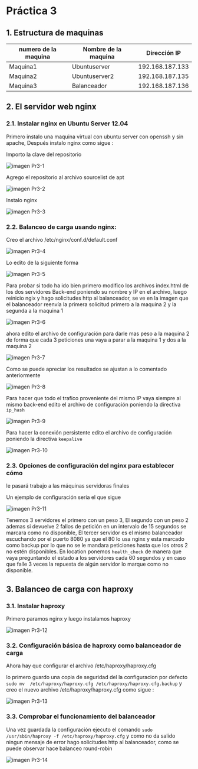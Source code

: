 # Práctica 3

## 1. Estructura de  maquinas

numero de la maquina|Nombre de la maquina | Dirección IP
-----------|------------ | -------------
Maquina1 | Ubuntuserver | 192.168.187.133
Maquina2 | Ubuntuserver2 | 192.168.187.135
Maquina3 | Balanceador	|	192.168.187.136



## 2. El servidor web nginx

### 2.1. Instalar nginx en Ubuntu Server 12.04

Primero instalo una maquina virtual  con ubuntu server con openssh y sin apache, Después instalo nginx  como sigue :

Importo la  clave del repositorio 

![imagen Pr3-1](https://github.com/NAEL1/SWAP2015/blob/master/practica3/Pr3-1.png)

Agrego  el repositorio al archivo sourcelist de apt

![imagen Pr3-2](https://github.com/NAEL1/SWAP2015/blob/master/practica3/Pr3-2.png)

Instalo nginx

![imagen Pr3-3](https://github.com/NAEL1/SWAP2015/blob/master/practica3/Pr3-3.png)

### 2.2. Balanceo de carga usando nginx:

Creo el archivo /etc/nginx/conf.d/default.conf 

![imagen Pr3-4](https://github.com/NAEL1/SWAP2015/blob/master/practica3/Pr3-4.png)

Lo edito de la siguiente forma 

![imagen Pr3-5](https://github.com/NAEL1/SWAP2015/blob/master/practica3/Pr3-5.png)

Para probar si todo ha ido bien primero modifico los archivos index.html de los dos servidores Back-end  poniendo su nombre y IP en el archivo, luego reinicio ngix y hago solicitudes http al balanceador, se ve en la imagen que el balanceador reenvía la primera solicitud primero a la maquina 2 y la segunda a la maquina 1

![imagen Pr3-6](https://github.com/NAEL1/SWAP2015/blob/master/practica3/Pr3-6.png)


ahora edito el archivo de configuración para darle mas  peso a la maquina 2 de forma que cada 3 peticiones una vaya a parar a la maquina 1  y dos a la maquina 2

![imagen Pr3-7](https://github.com/NAEL1/SWAP2015/blob/master/practica3/Pr3-7.png)

Como se puede apreciar los resultados se ajustan a lo comentado anteriormente 

![imagen Pr3-8](https://github.com/NAEL1/SWAP2015/blob/master/practica3/Pr3-8.png)

Para hacer que todo el trafico proveniente del mismo IP vaya siempre al mismo back-end edito el archivo de configuración poniendo la directiva `ip_hash`

![imagen Pr3-9](https://github.com/NAEL1/SWAP2015/blob/master/practica3/Pr3-9.png)

Para hacer la conexión persistente edito el archivo de configuración poniendo la directiva `keepalive`

![imagen Pr3-10](https://github.com/NAEL1/SWAP2015/blob/master/practica3/Pr3-10.png)

### 2.3. Opciones de configuración del nginx para establecer cómo
le pasará trabajo a las máquinas servidoras finales

Un ejemplo de configuración seria el que sigue

![imagen Pr3-11](https://github.com/NAEL1/SWAP2015/blob/master/practica3/Pr3-11.png)

Tenemos 3 servidores el primero con un peso 3, El segundo con un peso 2 ademas si devuelve 2 fallos de petición en un intervalo de 15 segundos se marcara como no disponible, El tercer servidor es el mismo balanceador escuchando por el puerto 8080 ya que el 80 lo usa nginx  y esta marcado como backup  por lo que no se le mandara peticiones hasta que los otros 2 no estén disponibles.
En location ponemos `health_check` de manera que vaya preguntando el estado a los servidores cada 
 60 segundos y en caso que falle 3 veces la repuesta de algún servidor lo marque como no disponible.


## 3. Balanceo de carga con haproxy

### 3.1. Instalar haproxy

Primero paramos nginx y luego instalamos haproxy

![imagen Pr3-12](https://github.com/NAEL1/SWAP2015/blob/master/practica3/Pr3-12.png)

### 3.2. Configuración básica de haproxy como balanceador de carga

Ahora hay que configurar el archivo /etc/haproxy/haproxy.cfg

lo primero guardo una copia de seguridad del la configuracion por defecto `sudo mv  /etc/haproxy/haproxy.cfg /etc/haproxy/haproxy.cfg.backup` y creo el nuevo archivo /etc/haproxy/haproxy.cfg como sigue :

![imagen Pr3-13](https://github.com/NAEL1/SWAP2015/blob/master/practica3/Pr3-13.png)

### 3.3. Comprobar el funcionamiento del balanceador

Una vez guardada la configuración ejecuto el comando `sudo /usr/sbin/haproxy -f /etc/haproxy/haproxy.cfg` y como no da salido ningun mensaje de error hago solicitudes http al balanceador, como se puede observar hace balanceo round-robin

![imagen Pr3-14](https://github.com/NAEL1/SWAP2015/blob/master/practica3/Pr3-14.png)
